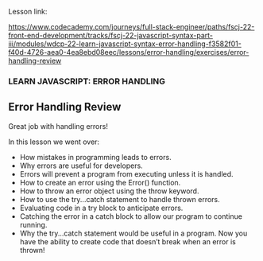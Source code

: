 Lesson link:

https://www.codecademy.com/journeys/full-stack-engineer/paths/fscj-22-front-end-development/tracks/fscj-22-javascript-syntax-part-iii/modules/wdcp-22-learn-javascript-syntax-error-handling-f3582f01-f40d-4726-aea0-4ea8ebd08eec/lessons/error-handling/exercises/error-handling-review


### LEARN JAVASCRIPT: ERROR HANDLING

## Error Handling Review

Great job with handling errors!

In this lesson we went over:

- How mistakes in programming leads to errors.
- Why errors are useful for developers.
- Errors will prevent a program from executing unless it is handled.
- How to create an error using the Error() function.
- How to throw an error object using the throw keyword.
- How to use the try...catch statement to handle thrown errors.
- Evaluating code in a try block to anticipate errors.
- Catching the error in a catch block to allow our program to continue running.
- Why the try...catch statement would be useful in a program.
Now you have the ability to create code that doesn’t break when an error is thrown!
